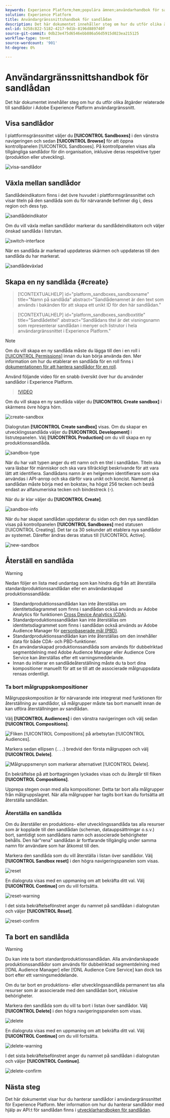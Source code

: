 ```yaml
---
keywords: Experience Platform;hem;populära ämnen;användarhandbok för sandlådan;sandlådeguide
solution: Experience Platform
title: Användargränssnittshandbok för sandlådan
description: Det här dokumentet innehåller steg om hur du utför olika åtgärder relaterade till sandlådor i Adobe Experience Platform användargränssnitt.
exl-id: b258c822-5182-4217-9d1b-8196d889740f
source-git-commit: 0db23e475d6546ebb886a56d5915d023ea215125
workflow-type: tm+mt
source-wordcount: '901'
ht-degree: 0%

---
```


# Användargränssnittshandbok för sandlådan

Det här dokumentet innehåller steg om hur du utför olika åtgärder relaterade till sandlådor i Adobe Experience Platform användargränssnitt.

## Visa sandlådor

I plattformsgränssnittet väljer du **[!UICONTROL Sandboxes]** i den vänstra navigeringen och sedan **[!UICONTROL Browse]** för att öppna kontrollpanelen [!UICONTROL Sandboxes]. På kontrollpanelen visas alla tillgängliga sandlådor för din organisation, inklusive deras respektive typer (produktion eller utveckling).

![visa-sandlådor](../images/ui/view-sandboxes.png)

## Växla mellan sandlådor

Sandlådeindikatorn finns i det övre huvudet i plattformsgränssnittet och visar titeln på den sandlåda som du för närvarande befinner dig i, dess region och dess typ.

![sandlådeindikator](../images/ui/sandbox-indicator.png)

Om du vill växla mellan sandlådor markerar du sandlådeindikatorn och väljer önskad sandlåda i listrutan.

![switch-interface](../images/ui/switcher-interface.png)

När en sandlåda är markerad uppdateras skärmen och uppdateras till den sandlåda du har markerat.

![sandlådeväxlad](../images/ui/sandbox-switched.png)

## Skapa en ny sandlåda {#create}

>[!CONTEXTUALHELP]
>id="platform_sandboxes_sandboxname"
>title="Namn på sandlåda"
>abstract="Sandlådenamnet är den text som används i bakänden för att skapa ett unikt ID för den här sandlådan."

>[!CONTEXTUALHELP]
>id="platform_sandboxes_sandboxtitle"
>title="Sandlådetitel"
>abstract="Sandlådans titel är det visningsnamn som representerar sandlådan i menyer och listrutor i hela användargränssnittet i Experience Platform."

>[!NOTE]
>
>Om du vill skapa en ny sandlåda måste du lägga till den i en roll i [[!UICONTROL Permissions]](../../access-control/abac/ui/permissions.md) innan du kan börja använda den. Mer information om hur du etablerar en sandlåda för en roll finns i [dokumentationen för att hantera sandlådor för en roll](../../access-control/abac/ui/permissions.md#managing-sandboxes-for-role).

Använd följande video för en snabb översikt över hur du använder sandlådor i Experience Platform.

>[!VIDEO](https://video.tv.adobe.com/v/29838/?quality=12&learn=on)

Om du vill skapa en ny sandlåda väljer du **[!UICONTROL Create sandbox]** i skärmens övre högra hörn.

![create-sandbox](../images/ui/create-sandbox.png)

Dialogrutan **[!UICONTROL Create sandbox]** visas. Om du skapar en utvecklingssandlåda väljer du **[!UICONTROL Development]** i listrutepanelen. Välj **[!UICONTROL Production]** om du vill skapa en ny produktionssandlåda.

![sandbox-type](../images/ui/sandbox-type.png)

När du har valt typen anger du ett namn och en titel i sandlådan. Titeln ska vara läsbar för människor och ska vara tillräckligt beskrivande för att vara lätt att identifiera. Sandlådans namn är en helgemen identifierare som ska användas i API-anrop och ska därför vara unikt och koncist. Namnet på sandlådan måste börja med en bokstav, ha högst 256 tecken och bestå endast av alfanumeriska tecken och bindestreck (-).

När du är klar väljer du **[!UICONTROL Create]**.

![sandbox-info](../images/ui/sandbox-info.png)

När du har skapat sandlådan uppdaterar du sidan och den nya sandlådan visas på kontrollpanelen **[!UICONTROL Sandboxes]** med statusen [!UICONTROL Creating]. Det tar ca 30 sekunder att etablera nya sandlådor av systemet. Därefter ändras deras status till [!UICONTROL Active].

![new-sandbox](../images/ui/new-sandbox.png)

## Återställ en sandlåda

>[!WARNING]
>
>Nedan följer en lista med undantag som kan hindra dig från att återställa standardproduktionssandlådan eller en användarskapad produktionssandlåda:
>* Standardproduktionssandlådan kan inte återställas om identitetsdiagrammet som finns i sandlådan också används av Adobe Analytics för funktionen [Cross Device Analytics (CDA)](https://experienceleague.adobe.com/docs/analytics/components/cda/overview.html?lang=sv).
>* Standardproduktionssandlådan kan inte återställas om identitetsdiagrammet som finns i sandlådan också används av Adobe Audience Manager för [personbaserade mål (PBD)](https://experienceleague.adobe.com/docs/audience-manager/user-guide/features/destinations/people-based/people-based-destinations-overview.html?lang=sv).
>* Standardproduktionssandlådan kan inte återställas om den innehåller data för både CDA- och PBD-funktioner.
>* En användarskapad produktionssandlåda som används för dubbelriktad segmentdelning med Adobe Audience Manager eller Audience Core Service kan återställas efter ett varningsmeddelande.
>* Innan du initierar en sandlådeåterställning måste du ta bort dina kompositioner manuellt för att se till att de associerade målgruppsdata rensas ordentligt.

### Ta bort målgruppskompositioner

Målgruppskomposition är för närvarande inte integrerat med funktionen för återställning av sandlådor, så målgrupper måste tas bort manuellt innan de kan utföra återställningen av sandlådan.

Välj **[!UICONTROL Audiences]** i den vänstra navigeringen och välj sedan **[!UICONTROL Compositions]**.

![Fliken [!UICONTROL Compositions] på arbetsytan [!UICONTROL Audiences].](../images/ui/audiences.png)

Markera sedan ellipsen (`...`) bredvid den första målgruppen och välj **[!UICONTROL Delete]**.

![Målgruppsmenyn som markerar alternativet [!UICONTROL Delete].](../images/ui/delete-composition.png)

En bekräftelse på att borttagningen lyckades visas och du återgår till fliken **[!UICONTROL Compositions]**.

Upprepa stegen ovan med alla kompositioner. Detta tar bort alla målgrupper från målgruppslagret. När alla målgrupper har tagits bort kan du fortsätta att återställa sandlådan.

### Återställa en sandlåda

Om du återställer en produktions- eller utvecklingssandlåda tas alla resurser som är kopplade till den sandlådan (scheman, datauppsättningar o.s.v.) bort, samtidigt som sandlådans namn och associerade behörigheter behålls. Den här&quot;rena&quot; sandlådan är fortfarande tillgänglig under samma namn för användare som har åtkomst till den.

Markera den sandlåda som du vill återställa i listan över sandlådor. Välj **[!UICONTROL Sandbox reset]** i den högra navigeringspanelen som visas.

![reset](../images/ui/reset.png)

En dialogruta visas med en uppmaning om att bekräfta ditt val. Välj **[!UICONTROL Continue]** om du vill fortsätta.

![reset-warning](../images/ui/reset-warning.png)

I det sista bekräftelsefönstret anger du namnet på sandlådan i dialogrutan och väljer **[!UICONTROL Reset]**.

![reset-confirm](../images/ui/reset-confirm.png)

## Ta bort en sandlåda

>[!WARNING]
>
>Du kan inte ta bort standardproduktionssandlådan. Alla användarskapade produktionssandlådor som används för dubbelriktad segmentdelning med [!DNL Audience Manager] eller [!DNL Audience Core Service] kan dock tas bort efter ett varningsmeddelande.

Om du tar bort en produktions- eller utvecklingssandlåda permanent tas alla resurser som är associerade med den sandlådan bort, inklusive behörigheter.

Markera den sandlåda som du vill ta bort i listan över sandlådor. Välj **[!UICONTROL Delete]** i den högra navigeringspanelen som visas.

![delete](../images/ui/delete.png)

En dialogruta visas med en uppmaning om att bekräfta ditt val. Välj **[!UICONTROL Continue]** om du vill fortsätta.

![delete-warning](../images/ui/delete-warning.png)

I det sista bekräftelsefönstret anger du namnet på sandlådan i dialogrutan och väljer **[!UICONTROL Continue]**.

![delete-confirm](../images/ui/delete-confirm.png)

## Nästa steg

Det här dokumentet visar hur du hanterar sandlådor i användargränssnittet för Experience Platform. Mer information om hur du hanterar sandlådor med hjälp av API:t för sandlådan finns i [utvecklarhandboken för sandlådan](../api/getting-started.md).
